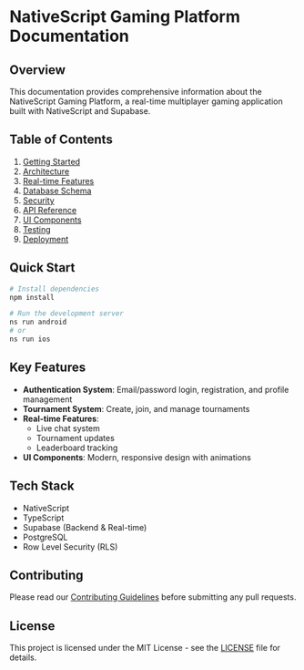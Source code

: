 # NativeScript Gaming Platform Documentation

## Overview
This documentation provides comprehensive information about the NativeScript Gaming Platform, a real-time multiplayer gaming application built with NativeScript and Supabase.

## Table of Contents
1. [Getting Started](./getting-started.md)
2. [Architecture](./architecture.md)
3. [Real-time Features](./realtime-features.md)
4. [Database Schema](./database-schema.md)
5. [Security](./security.md)
6. [API Reference](./api-reference.md)
7. [UI Components](./ui-components.md)
8. [Testing](./testing.md)
9. [Deployment](./deployment.md)

## Quick Start
```bash
# Install dependencies
npm install

# Run the development server
ns run android
# or
ns run ios
```

## Key Features
- **Authentication System**: Email/password login, registration, and profile management
- **Tournament System**: Create, join, and manage tournaments
- **Real-time Features**: 
  - Live chat system
  - Tournament updates
  - Leaderboard tracking
- **UI Components**: Modern, responsive design with animations

## Tech Stack
- NativeScript
- TypeScript
- Supabase (Backend & Real-time)
- PostgreSQL
- Row Level Security (RLS)

## Contributing
Please read our [Contributing Guidelines](./CONTRIBUTING.md) before submitting any pull requests.

## License
This project is licensed under the MIT License - see the [LICENSE](./LICENSE) file for details.
